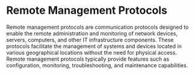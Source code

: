 # Remote Management Protocols

Remote management protocols are communication protocols designed to enable the remote administration and monitoring of network devices, servers, computers, and other IT infrastructure components. These protocols facilitate the management of systems and devices located in various geographical locations without the need for physical access. Remote management protocols typically provide features such as configuration, monitoring, troubleshooting, and maintenance capabilities.
